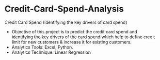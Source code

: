 # Credit-Card-Spend-Analysis
Credit Card Spend (Identifying the key drivers of card spend)

-	Objective of this project is to predict the credit card spend and identifying the key drivers of the card spend which help to define credit limit for new customers & increase it for existing customers.
-	Analytics Tools: Excel, Python.
-	Analytics Technique: Linear Regression
